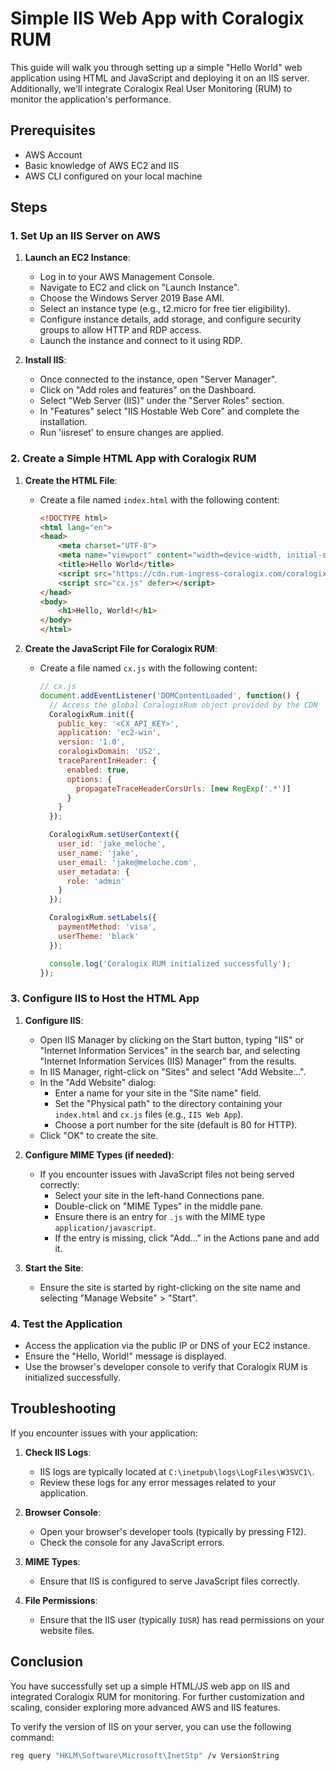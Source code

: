 # Simple IIS Web App with Coralogix RUM

This guide will walk you through setting up a simple "Hello World" web application using HTML and JavaScript and deploying it on an IIS server. Additionally, we'll integrate Coralogix Real User Monitoring (RUM) to monitor the application's performance.

## Prerequisites

- AWS Account
- Basic knowledge of AWS EC2 and IIS
- AWS CLI configured on your local machine

## Steps

### 1. Set Up an IIS Server on AWS

1. **Launch an EC2 Instance**:
   - Log in to your AWS Management Console.
   - Navigate to EC2 and click on "Launch Instance".
   - Choose the Windows Server 2019 Base AMI.
   - Select an instance type (e.g., t2.micro for free tier eligibility).
   - Configure instance details, add storage, and configure security groups to allow HTTP and RDP access.
   - Launch the instance and connect to it using RDP.

2. **Install IIS**:
   - Once connected to the instance, open "Server Manager".
   - Click on "Add roles and features" on the Dashboard.
   - Select "Web Server (IIS)" under the "Server Roles" section.
   - In "Features" select "IIS Hostable Web Core" and complete the installation.
   - Run 'iisreset' to ensure changes are applied.

### 2. Create a Simple HTML App with Coralogix RUM

1. **Create the HTML File**:
   - Create a file named `index.html` with the following content:
     ```html
     <!DOCTYPE html>
     <html lang="en">
     <head>
         <meta charset="UTF-8">
         <meta name="viewport" content="width=device-width, initial-scale=1.0">
         <title>Hello World</title>
         <script src="https://cdn.rum-ingress-coralogix.com/coralogix/browser/latest/coralogix-browser-sdk.js"></script>
         <script src="cx.js" defer></script>
     </head>
     <body>
         <h1>Hello, World!</h1>
     </body>
     </html>
     ```

2. **Create the JavaScript File for Coralogix RUM**:
   - Create a file named `cx.js` with the following content:
     ```javascript
     // cx.js
     document.addEventListener('DOMContentLoaded', function() {
       // Access the global CoralogixRum object provided by the CDN
       CoralogixRum.init({
         public_key: '<CX_API_KEY>',
         application: 'ec2-win',
         version: '1.0',
         coralogixDomain: 'US2',
         traceParentInHeader: {
           enabled: true,
           options: {
             propagateTraceHeaderCorsUrls: [new RegExp('.*')]
           }
         }
       });

       CoralogixRum.setUserContext({
         user_id: 'jake_meloche',
         user_name: 'jake',
         user_email: 'jake@meloche.com',
         user_metadata: {
           role: 'admin'
         }
       });

       CoralogixRum.setLabels({
         paymentMethod: 'visa',
         userTheme: 'black'
       });

       console.log('Coralogix RUM initialized successfully');
     });
     ```

### 3. Configure IIS to Host the HTML App

1. **Configure IIS**:
   - Open IIS Manager by clicking on the Start button, typing "IIS" or "Internet Information Services" in the search bar, and selecting "Internet Information Services (IIS) Manager" from the results.
   - In IIS Manager, right-click on "Sites" and select "Add Website...".
   - In the "Add Website" dialog:
     - Enter a name for your site in the "Site name" field.
     - Set the "Physical path" to the directory containing your `index.html` and `cx.js` files (e.g., `IIS Web App`).
     - Choose a port number for the site (default is 80 for HTTP).
   - Click "OK" to create the site.

2. **Configure MIME Types (if needed)**:
   - If you encounter issues with JavaScript files not being served correctly:
     - Select your site in the left-hand Connections pane.
     - Double-click on "MIME Types" in the middle pane.
     - Ensure there is an entry for `.js` with the MIME type `application/javascript`.
     - If the entry is missing, click "Add..." in the Actions pane and add it.

3. **Start the Site**:
   - Ensure the site is started by right-clicking on the site name and selecting "Manage Website" > "Start".

### 4. Test the Application

- Access the application via the public IP or DNS of your EC2 instance.
- Ensure the "Hello, World!" message is displayed.
- Use the browser's developer console to verify that Coralogix RUM is initialized successfully.

## Troubleshooting

If you encounter issues with your application:

1. **Check IIS Logs**:
   - IIS logs are typically located at `C:\inetpub\logs\LogFiles\W3SVC1\`.
   - Review these logs for any error messages related to your application.

2. **Browser Console**:
   - Open your browser's developer tools (typically by pressing F12).
   - Check the console for any JavaScript errors.

3. **MIME Types**:
   - Ensure that IIS is configured to serve JavaScript files correctly.

4. **File Permissions**:
   - Ensure that the IIS user (typically `IUSR`) has read permissions on your website files.

## Conclusion

You have successfully set up a simple HTML/JS web app on IIS and integrated Coralogix RUM for monitoring. For further customization and scaling, consider exploring more advanced AWS and IIS features. 

To verify the version of IIS on your server, you can use the following command:
```bash
reg query "HKLM\Software\Microsoft\InetStp" /v VersionString
``` 
